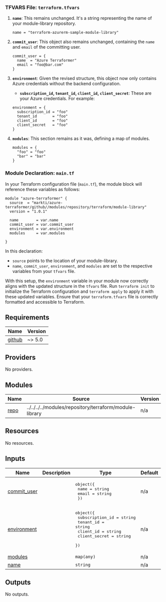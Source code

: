 ### TFVARS File: `terraform.tfvars`

1. **`name`**: This remains unchanged. It's a string representing the name of your module-library repository.
   ```
   name = "terraform-azurerm-sample-module-library"
   ```

2. **`commit_user`**: This object also remains unchanged, containing the `name` and `email` of the committing user.
   ```
   commit_user = {
     name  = "Azure Terraformer"
     email = "foo@bar.com"
   }
   ```

3. **`environment`**: Given the revised structure, this object now only contains Azure credentials without the backend configuration.
   - **`subscription_id`, `tenant_id`, `client_id`, `client_secret`**: These are your Azure credentials.
   For example:
   ```
   environment = {
     subscription_id = "foo"
     tenant_id       = "foo"
     client_id       = "foo"
     client_secret   = "foo"
   }
   ```

4. **`modules`**: This section remains as it was, defining a map of modules.
   ```
   modules = {
     "foo" = "foo"
     "bar" = "bar"
   }
   ```

### Module Declaration: `main.tf`

In your Terraform configuration file (`main.tf`), the module block will reference these variables as follows:

```
module "azure-terraformer" {
  source  = "markti/azure-terraformer/github//modules/repository/terraform/module-library"
  version = "1.0.1"

  name        = var.name
  commit_user = var.commit_user
  environment = var.environment
  modules     = var.modules

}
```

In this declaration:
- `source` points to the location of your module-library.
- `name`, `commit_user`, `environment`, and `modules` are set to the respective variables from your `tfvars` file.

With this setup, the `environment` variable in your module now correctly aligns with the updated structure in the `tfvars` file. Run `terraform init` to initialize the Terraform configuration and `terraform apply` to apply it with these updated variables. Ensure that your `terraform.tfvars` file is correctly formatted and accessible to Terraform.
<!-- BEGIN_TF_DOCS -->
## Requirements

| Name | Version |
|------|---------|
| <a name="requirement_github"></a> [github](#requirement\_github) | ~> 5.0 |

## Providers

No providers.

## Modules

| Name | Source | Version |
|------|--------|---------|
| <a name="module_repo"></a> [repo](#module\_repo) | ../../../../modules/repository/terraform/module-library | n/a |

## Resources

No resources.

## Inputs

| Name | Description | Type | Default | Required |
|------|-------------|------|---------|:--------:|
| <a name="input_commit_user"></a> [commit\_user](#input\_commit\_user) |  | <pre>object({<br>    name  = string<br>    email = string<br>  })</pre> | n/a | yes |
| <a name="input_environment"></a> [environment](#input\_environment) |  | <pre>object({<br>    subscription_id = string<br>    tenant_id       = string<br>    client_id       = string<br>    client_secret   = string<br>  })</pre> | n/a | yes |
| <a name="input_modules"></a> [modules](#input\_modules) |  | `map(any)` | n/a | yes |
| <a name="input_name"></a> [name](#input\_name) |  | `string` | n/a | yes |

## Outputs

No outputs.
<!-- END_TF_DOCS -->